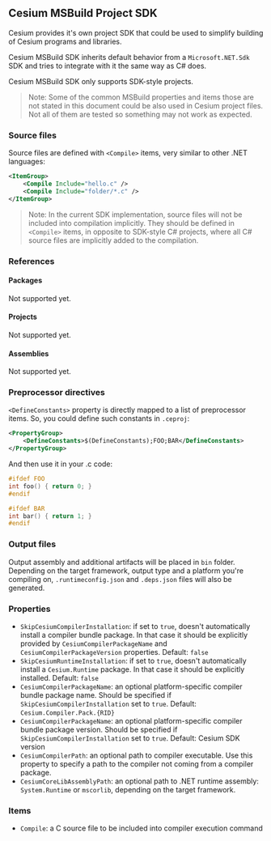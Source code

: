 Cesium MSBuild Project SDK
--------------------------

Cesium provides it's own project SDK that could be used to simplify building of Cesium programs and libraries.

Cesium MSBuild SDK inherits default behavior from a `Microsoft.NET.Sdk` SDK and tries to integrate with it the same way as C# does.

Cesium MSBuild SDK only supports SDK-style projects.

> Note: Some of the common MSBuild properties and items those are not stated in this document could be also used in Cesium project files. Not all of them are tested so something may not work as expected.

### Source files
Source files are defined with `<Compile>` items, very similar to other .NET languages:
```xml
<ItemGroup>
    <Compile Include="hello.c" />
    <Compile Include="folder/*.c" />
</ItemGroup>
```
> Note: In the current SDK implementation, source files will not be included into compilation implicitly. They should be defined in `<Compile>` items, in opposite to SDK-style C# projects, where all C# source files are implicitly added to the compilation.

### References

#### Packages
Not supported yet.

#### Projects
Not supported yet.

#### Assemblies
Not supported yet.

### Preprocessor directives
`<DefineConstants>` property is directly mapped to a list of preprocessor items. So, you could define such constants in `.ceproj`:
```xml
<PropertyGroup>
    <DefineConstants>$(DefineConstants);FOO;BAR</DefineConstants>
</PropertyGroup>
```

And then use it in your .c code:
```c
#ifdef FOO
int foo() { return 0; }
#endif

#ifdef BAR
int bar() { return 1; }
#endif
```

### Output files
Output assembly and additional artifacts will be placed in `bin` folder. Depending on the target framework, output type and a platform you're compiling on, `.runtimeconfig.json` and `.deps.json` files will also be generated.

### Properties
- `SkipCesiumCompilerInstallation`: if set to `true`, doesn't automatically install a compiler bundle package. In that case it should be explicitly provided by `CesiumCompilerPackageName` and `CesiumCompilerPackageVersion` properties. Default: `false`
- `SkipCesiumRuntimeInstallation`: if set to `true`, doesn't automatically install a `Cesium.Runtime` package. In that case it should be explicitly installed. Default: `false`
- `CesiumCompilerPackageName`: an optional platform-specific compiler bundle package name. Should be specified if `SkipCesiumCompilerInstallation` set to `true`. Default: `Cesium.Compiler.Pack.{RID}`
- `CesiumCompilerPackageName`: an optional platform-specific compiler bundle package version. Should be specified if `SkipCesiumCompilerInstallation` set to `true`. Default: Cesium SDK version
- `CesiumCompilerPath`: an optional path to compiler executable. Use this property to specify a path to the compiler not coming from a compiler package.
- `CesiumCoreLibAssemblyPath`: an optional path to .NET runtime assembly: `System.Runtime` or `mscorlib`, depending on the target framework.

### Items
- `Compile`: a C source file to be included into compiler execution command
